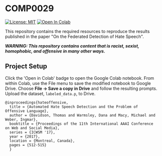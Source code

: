 # COMP0029 
[![License: MIT](https://img.shields.io/badge/License-MIT-yellow.svg)](https://github.com/FractalGiraffe/COMP0029/blob/main/LICENSE)
[![Open In Colab](https://colab.research.google.com/assets/colab-badge.svg)](https://colab.research.google.com/drive/1CWcsShO6sW7f_bm6zT_A50NiTEcjuDcl?usp=sharing)

This repository contains the required resources to reproduce the results published in the paper "On the Federated Detection of Hate Speech".


***WARNING: This repository contains content that is racist, sexist, homophobic, and offensive in many other ways.***


## Project Setup

Click the 'Open in Colab' badge to open the Google Colab notebook. From within Colab, use the File menu to save the modified notebook to Google Drive. Choose **File → Save a copy in Drive** and follow the resulting prompts. Upload the dataset, `labeled_data.p`, to Drive.

~~~
@inproceedings{hateoffensive,
  title = {Automated Hate Speech Detection and the Problem of Offensive Language},
  author = {Davidson, Thomas and Warmsley, Dana and Macy, Michael and Weber, Ingmar}, 
  booktitle = {Proceedings of the 11th International AAAI Conference on Web and Social Media},
  series = {ICWSM '17},
  year = {2017},
  location = {Montreal, Canada},
  pages = {512-515}
  }
~~~


